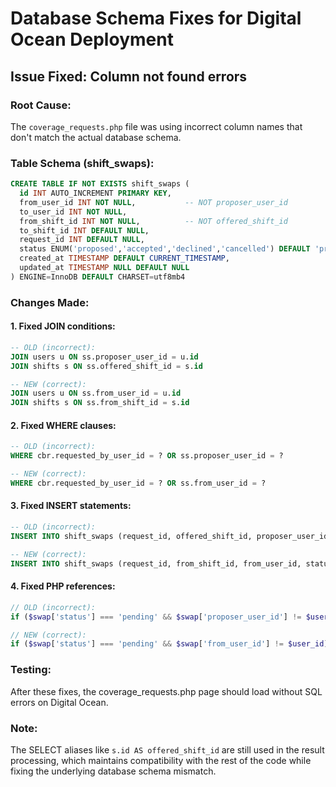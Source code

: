 # Database Schema Fixes for Digital Ocean Deployment

## Issue Fixed: Column not found errors

### Root Cause:
The `coverage_requests.php` file was using incorrect column names that don't match the actual database schema.

### Table Schema (shift_swaps):
```sql
CREATE TABLE IF NOT EXISTS shift_swaps (
  id INT AUTO_INCREMENT PRIMARY KEY,
  from_user_id INT NOT NULL,           -- NOT proposer_user_id
  to_user_id INT NOT NULL,
  from_shift_id INT NOT NULL,          -- NOT offered_shift_id  
  to_shift_id INT DEFAULT NULL,
  request_id INT DEFAULT NULL,
  status ENUM('proposed','accepted','declined','cancelled') DEFAULT 'proposed',
  created_at TIMESTAMP DEFAULT CURRENT_TIMESTAMP,
  updated_at TIMESTAMP NULL DEFAULT NULL
) ENGINE=InnoDB DEFAULT CHARSET=utf8mb4
```

### Changes Made:

#### 1. Fixed JOIN conditions:
```sql
-- OLD (incorrect):
JOIN users u ON ss.proposer_user_id = u.id
JOIN shifts s ON ss.offered_shift_id = s.id

-- NEW (correct):
JOIN users u ON ss.from_user_id = u.id  
JOIN shifts s ON ss.from_shift_id = s.id
```

#### 2. Fixed WHERE clauses:
```sql
-- OLD (incorrect):
WHERE cbr.requested_by_user_id = ? OR ss.proposer_user_id = ?

-- NEW (correct):  
WHERE cbr.requested_by_user_id = ? OR ss.from_user_id = ?
```

#### 3. Fixed INSERT statements:
```sql
-- OLD (incorrect):
INSERT INTO shift_swaps (request_id, offered_shift_id, proposer_user_id, status, created_at)

-- NEW (correct):
INSERT INTO shift_swaps (request_id, from_shift_id, from_user_id, status, created_at)
```

#### 4. Fixed PHP references:
```php
// OLD (incorrect):
if ($swap['status'] === 'pending' && $swap['proposer_user_id'] != $user_id)

// NEW (correct):
if ($swap['status'] === 'pending' && $swap['from_user_id'] != $user_id)
```

### Testing:
After these fixes, the coverage_requests.php page should load without SQL errors on Digital Ocean.

### Note:
The SELECT aliases like `s.id AS offered_shift_id` are still used in the result processing, which maintains compatibility with the rest of the code while fixing the underlying database schema mismatch.